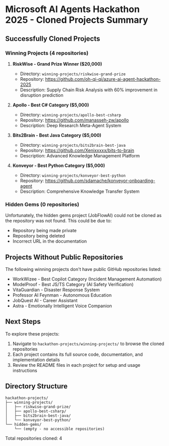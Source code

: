 # Microsoft AI Agents Hackathon 2025 - Cloned Projects Summary

## Successfully Cloned Projects

### Winning Projects (4 repositories)

1. **RiskWise - Grand Prize Winner ($20,000)**
   - Directory: `winning-projects/riskwise-grand-prize`
   - Repository: https://github.com/oh-qi-qi/azure-ai-agent-hackathon-2025
   - Description: Supply Chain Risk Analysis with 60% improvement in disruption prediction

2. **Apollo - Best C# Category ($5,000)**
   - Directory: `winning-projects/apollo-best-csharp`
   - Repository: https://github.com/manasseh-zw/apollo
   - Description: Deep Research Meta-Agent System

3. **Bits2Brain - Best Java Category ($5,000)**
   - Directory: `winning-projects/bits2brain-best-java`
   - Repository: https://github.com/Xenixxxxx/bits-to-brain
   - Description: Advanced Knowledge Management Platform

4. **Konveyor - Best Python Category ($5,000)**
   - Directory: `winning-projects/konveyor-best-python`
   - Repository: https://github.com/sdamache/konveyor-onboarding-agent
   - Description: Comprehensive Knowledge Transfer System

### Hidden Gems (0 repositories)

Unfortunately, the hidden gems project (JobFlowAI) could not be cloned as the repository was not found. This could be due to:
- Repository being made private
- Repository being deleted
- Incorrect URL in the documentation

## Projects Without Public Repositories

The following winning projects don't have public GitHub repositories listed:
- WorkWizee - Best Copilot Category (Incident Management Automation)
- ModelProof - Best JS/TS Category (AI Safety Verification)
- VitaGuardian - Disaster Response System
- Professor AI Feynman - Autonomous Education
- JobQuest AI - Career Assistant
- Astra - Emotionally Intelligent Voice Companion

## Next Steps

To explore these projects:
1. Navigate to `hackathon-projects/winning-projects/` to browse the cloned repositories
2. Each project contains its full source code, documentation, and implementation details
3. Review the README files in each project for setup and usage instructions

## Directory Structure

```
hackathon-projects/
├── winning-projects/
│   ├── riskwise-grand-prize/
│   ├── apollo-best-csharp/
│   ├── bits2brain-best-java/
│   └── konveyor-best-python/
└── hidden-gems/
    └── (empty - no accessible repositories)
```

Total repositories cloned: 4
